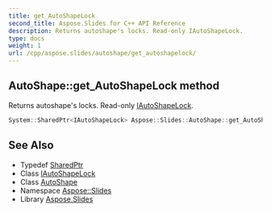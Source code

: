 ```yaml
---
title: get_AutoShapeLock
second_title: Aspose.Slides for C++ API Reference
description: Returns autoshape's locks. Read-only IAutoShapeLock.
type: docs
weight: 1
url: /cpp/aspose.slides/autoshape/get_autoshapelock/
---
```

## AutoShape::get_AutoShapeLock method


Returns autoshape's locks. Read-only [IAutoShapeLock](../../iautoshapelock/).

```cpp
System::SharedPtr<IAutoShapeLock> Aspose::Slides::AutoShape::get_AutoShapeLock() override
```

## See Also

* Typedef [SharedPtr](../../../system/sharedptr/)
* Class [IAutoShapeLock](../../iautoshapelock/)
* Class [AutoShape](../)
* Namespace [Aspose::Slides](../../)
* Library [Aspose.Slides](../../../)
